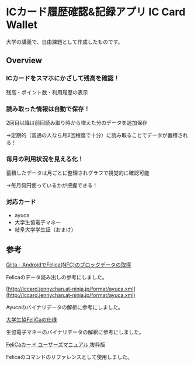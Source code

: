 # ICカード履歴確認&記録アプリ IC Card Wallet

大学の講義で、自由課題として作成したものです。

## Overview
### ICカードをスマホにかざして残高を確認！
残高・ポイント数・利用履歴の表示

### 読み取った情報は自動で保存！
2回目以降は前回読み取り時から増えた分のデータを追加保存

→定期的（普通の人なら月2回程度で十分）に読み取ることでデータが蓄積される！

### 毎月の利用状況を見える化！
蓄積したデータは月ごとに整理されグラフで視覚的に確認可能

→毎月何円使っているかが把握できる！

### 対応カード
 - ayuca
 - 大学生協電子マネー
 - 岐阜大学学生証（おまけ）

## 参考

[Qiita - AndroidでFelica(NFC)のブロックデータの取得](https://qiita.com/nshiba/items/38f94d61c020a17314b6)

Felicaのデータ読み出しの参考にしました。

[http://iccard.jennychan.at-ninja.jp/format/ayuca.xml](http://iccard.jennychan.at-ninja.jp/format/ayuca.xml)

Ayucaのバイナリデータの解析に参考にしました。

[大学生協FeliCaの仕様](https://gist.github.com/oboenikui/ee9fb0cb07a6690c410b872f64345120)

生協電子マネーのバイナリデータの解釈に参考にしました。


[FeliCaカード ユーザーズマニュアル 抜粋版](https://www.sony.co.jp/Products/felica/business/tech-support/#Standard)

Felicaのコマンドのリファレンスとして使用しました。

